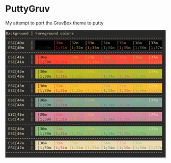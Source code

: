 # PuttyGruv
My attempt to port the GruvBox theme to putty


![Image of theme](https://raw.githubusercontent.com/TyphoidTony/PuttyGruv/master/putty_gruvbox.JPG "image")
